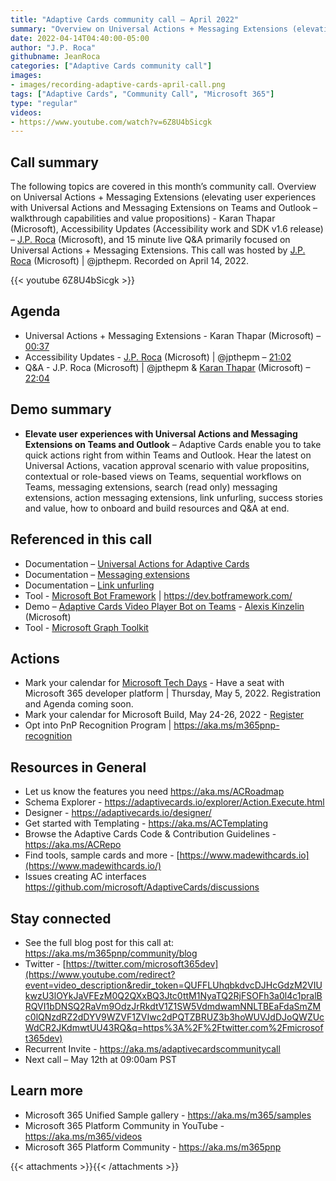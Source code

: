 ```yaml
---
title: "Adaptive Cards community call – April 2022"
summary: "Overview on Universal Actions + Messaging Extensions (elevating user experiences with Universal Actions and Messaging Extensions on Teams and Outlook – walkthrough capabilities and value propositions).  Accessibility work and SDK v1.6 release, Q&A focused on Overview topic."
date: 2022-04-14T04:40:00-05:00
author: "J.P. Roca"
githubname: JeanRoca
categories: ["Adaptive Cards community call"]
images:
- images/recording-adaptive-cards-april-call.png
tags: ["Adaptive Cards", "Community Call", "Microsoft 365"]
type: "regular"
videos:
- https://www.youtube.com/watch?v=6Z8U4bSicgk
---
```


## Call summary

The following topics are covered in this month’s community call. Overview on
Universal Actions + Messaging Extensions (elevating user experiences with
Universal Actions and Messaging Extensions on Teams and Outlook – walkthrough
capabilities and value propositions) - Karan Thapar (Microsoft), Accessibility
Updates (Accessibility work and SDK v1.6 release) – [J.P.
Roca](http://twitter.com/jpthepm) (Microsoft), and 15 minute live Q&A primarily
focused on Universal Actions + Messaging Extensions. This call was hosted by
[J.P. Roca](http://twitter.com/jpthepm) (Microsoft) \| @jpthepm. Recorded on
April 14, 2022.

{{< youtube 6Z8U4bSicgk >}}

## Agenda

* Universal Actions + Messaging Extensions - Karan Thapar (Microsoft) –
    [00:37](https://youtu.be/6Z8U4bSicgk?t=37)
* Accessibility Updates - [J.P. Roca](http://twitter.com/jpthepm) (Microsoft)
    \| @jpthepm – [21:02](https://youtu.be/6Z8U4bSicgk?t=1262)
* Q&A - J.P. Roca (Microsoft) \| @jpthepm & [Karan
    Thapar](https://www.linkedin.com/in/karanthapar91/) (Microsoft)
    –[22:04](https://youtu.be/6Z8U4bSicgk?t=1324)

## Demo summary

*  **Elevate user experiences with Universal Actions and Messaging Extensions on
Teams and Outlook** – Adaptive Cards enable you to take quick actions right from
within Teams and Outlook. Hear the latest on Universal Actions, vacation
approval scenario with value propositins, contextual or role-based views on
Teams, sequential workflows on Teams, messaging extensions, search (read only)
messaging extensions, action messaging extensions, link unfurling, success
stories and value, how to onboard and build resources and Q&A at end.

## Referenced in this call

* Documentation – [Universal Actions for Adaptive
    Cards](https://docs.microsoft.com/microsoftteams/platform/task-modules-and-cards/cards/universal-actions-for-adaptive-cards/overview?tabs=mobile)
* Documentation – [Messaging
    extensions](https://docs.microsoft.com/microsoftteams/platform/messaging-extensions/what-are-messaging-extensions)
* Documentation – [Link
    unfurling](https://docs.microsoft.com/microsoftteams/platform/messaging-extensions/how-to/link-unfurling)
* Tool - [Microsoft Bot Framework](https://dev.botframework.com/) \|
    <https://dev.botframework.com/>
* Demo – [Adaptive Cards Video Player Bot on
    Teams](https://youtu.be/-Y7_nNwC20w?t=28) - [Alexis
    Kinzelin](https://www.linkedin.com/in/alexis-kinzelin-214b6b20/) (Microsoft)
* Tool - [Microsoft Graph
    Toolkit](https://docs.microsoft.com/graph/toolkit/overview)

## Actions

* Mark your calendar for [Microsoft Tech Days](https://aka.ms/techdays/m365) -
    Have a seat with Microsoft 365 developer platform \| Thursday, May 5, 2022.
    Registration and Agenda coming soon.
* Mark your calendar for Microsoft Build, May 24-26, 2022 -
    [Register](https://mybuild.microsoft.com/)
* Opt into PnP Recognition Program \| <https://aka.ms/m365pnp-recognition>

## Resources in General

* Let us know the features you need <https://aka.ms/ACRoadmap>
* Schema Explorer - <https://adaptivecards.io/explorer/Action.Execute.html>
* Designer - <https://adaptivecards.io/designer/>
* Get started with Templating - <https://aka.ms/ACTemplating>
* Browse the Adaptive Cards Code & Contribution Guidelines -
    <https://aka.ms/ACRepo>
* Find tools, sample cards and more -
    [https://www.madewithcards.io](https://www.madewithcards.io/)
* Issues creating AC interfaces
    <https://github.com/microsoft/AdaptiveCards/discussions>

## Stay connected

* See the full blog post for this call at:
    <https://aka.ms/m365pnp/community/blog>
* Twitter -
    [https://twitter.com/microsoft365dev](https://www.youtube.com/redirect?event=video_description&redir_token=QUFFLUhqbkdvcDJHcGdzM2VIUkwzU3lOYkJaVFEzM0Q2QXxBQ3Jtc0ttM1NyaTQ2RjFSOFh3a0l4c1pralBRQVI1bDNSQ2RaVm9OdzJrRkdtV1Z1SW5VdmdwamNNLTBEaFdaSmZMc0lQNzdRZ2dDYV9WZVF1ZVIwc2dPQTZBRUZ3b3hoWUVJdDJoQWZUcWdCR2JKdmwtUU43RQ&q=https%3A%2F%2Ftwitter.com%2Fmicrosoft365dev)​​
* Recurrent Invite - <https://aka.ms/adaptivecardscommunitycall>
* Next call – May 12th at 09:00am PST

## Learn more

* Microsoft 365 Unified Sample gallery - <https://aka.ms/m365/samples>
* Microsoft 365 Platform Community in YouTube - <https://aka.ms/m365/videos>
* Microsoft 365 Platform Community - <https://aka.ms/m365pnp>

{{< attachments >}}{{< /attachments >}}

